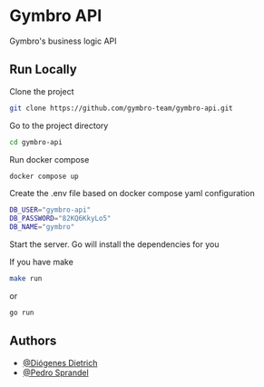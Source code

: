 # Gymbro API

Gymbro's business logic API 



## Run Locally

Clone the project

```bash
git clone https://github.com/gymbro-team/gymbro-api.git
```

Go to the project directory

```bash
cd gymbro-api
```

Run docker compose
```bash
docker compose up
```

Create the .env file based on docker compose yaml configuration
```bash
DB_USER="gymbro-api"
DB_PASSWORD="82KQ6KkyLo5"
DB_NAME="gymbro"
```

Start the server. Go will install the dependencies for you

If you have make
```bash
make run
```
or
```bash
go run
```

## Authors

- [@Diógenes Dietrich](https://www.github.com/diogenesdie)
- [@Pedro Sprandel](https://github.com/Pedro-Sprandel)
